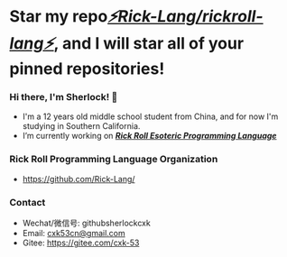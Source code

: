# Star my repo[*⚡Rick-Lang/rickroll-lang⚡*](https://github.com/Rick-Lang/rickroll-lang), and I will star all of your pinned repositories!

### Hi there, I'm Sherlock! 👋
- I'm a 12 years old middle school student from China, and for now I'm studying in Southern California.
- I’m currently working on _**[Rick Roll Esoteric Programming Language](https://github.com/Rick-Lang/rickroll-lang)**_

### Rick Roll Programming Language Organization

- https://github.com/Rick-Lang/
### Contact
- Wechat/微信号: githubsherlockcxk
- Email: cxk53cn@gmail.com
- Gitee: https://gitee.com/cxk-53
